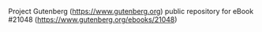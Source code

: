 Project Gutenberg (https://www.gutenberg.org) public repository for eBook #21048 (https://www.gutenberg.org/ebooks/21048)
